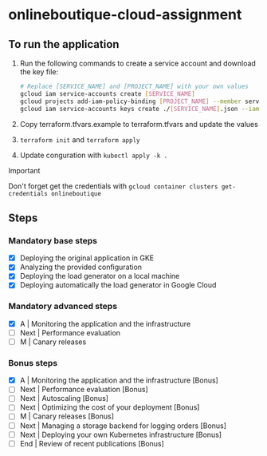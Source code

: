 # onlineboutique-cloud-assignment

## To run the application

1. Run the following commands to create a service account and download the key file:

    ```bash
    # Replace [SERVICE_NAME] and [PROJECT_NAME] with your own values
    gcloud iam service-accounts create [SERVICE_NAME]
    gcloud projects add-iam-policy-binding [PROJECT_NAME] --member serviceAccount:[SERVICE_NAME]@[PROJECT_NAME].iam.gserviceaccount.com --role roles/editor
    gcloud iam service-accounts keys create ./[SERVICE_NAME].json --iam-account [SERVICE_NAME]@[PROJECT_NAME].iam.gserviceaccount.com
    ```

2. Copy terraform.tfvars.example to terraform.tfvars and update the values
3. `terraform init` and `terraform apply`
4. Update conguration with `kubectl apply -k .`

> [!IMPORTANT]
> Don't forget get the credentials with `gcloud container clusters get-credentials onlineboutique`

## Steps

### Mandatory base steps

- [x] Deploying the original application in GKE
- [x] Analyzing the provided configuration
- [x] Deploying the load generator on a local machine
- [x] Deploying automatically the load generator in Google Cloud

### Mandatory advanced steps

- [x] A | Monitoring the application and the infrastructure
- [ ] Next | Performance evaluation
- [ ] M | Canary releases

### Bonus steps

- [x] A | Monitoring the application and the infrastructure [Bonus]
- [ ] Next | Performance evaluation [Bonus]
- [ ] Next | Autoscaling [Bonus]
- [ ] Next | Optimizing the cost of your deployment [Bonus]
- [ ] M | Canary releases [Bonus]
- [ ] Next | Managing a storage backend for logging orders [Bonus]
- [ ] Next | Deploying your own Kubernetes infrastructure [Bonus]
- [ ] End | Review of recent publications [Bonus]
